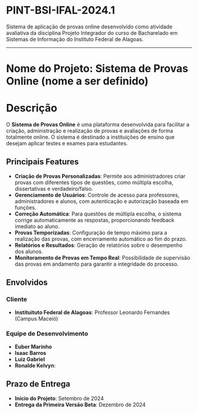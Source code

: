 # PINT-BSI-IFAL-2024.1
Sistema de aplicação de provas online desenvolvido como atividade avaliativa da disciplina Projeto Integrador do curso de Bacharelado em Sistemas de Informação do Instituto Federal de Alagoas.

---
# Nome do Projeto: Sistema de Provas Online (nome a ser definido)

# Descrição

O **Sistema de Provas Online** é uma plataforma desenvolvida para facilitar a criação, administração e realização de provas e avaliações de forma totalmente online. O sistema é destinado  a instituições de ensino que desejam aplicar testes e exames para estudantes.

## Principais Features

- **Criação de Provas Personalizadas**: Permite aos administradores criar provas com diferentes tipos de questões, como múltipla escolha, dissertativas e verdadeiro/falso.
- **Gerenciamento de Usuários**: Controle de acesso para professores, administradores e alunos, com autenticação e autorização baseada em funções.
- **Correção Automática**: Para questões de múltipla escolha, o sistema corrige automaticamente as respostas, proporcionando feedback imediato ao aluno.
- **Provas Temporizadas**: Configuração de tempo máximo para a realização das provas, com encerramento automático ao fim do prazo.
- **Relatórios e Resultados**: Geração de relatórios sobre o desempenho dos alunos.
- **Monitoramento de Provas em Tempo Real**: Possibilidade de supervisão das provas em andamento para garantir a integridade do processo.

## Envolvidos
  
### Cliente
- **Instituituto Federal de Alagoas**: Professor Leonardo Fernandes (Campus Maceió)

### Equipe de Desenvolvimento

- **Euber Marinho**
- **Isaac Barros** 
- **Luiz Gabriel** 
- **Ronalde Kelvyn**:

## Prazo de Entrega

- **Início do Projeto**: Setembro de 2024
- **Entrega da Primeira Versão Beta**: Dezembro de 2024

